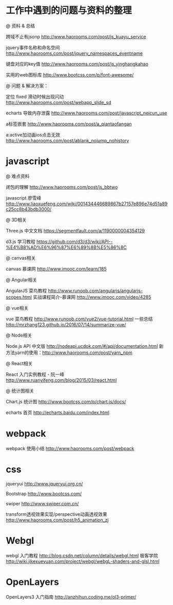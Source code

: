 # 工作中遇到的问题与资料的整理

@ 资料 & 总结

跨域不止有jsonp  http://www.haorooms.com/post/js_kuayu_service

jquery事件名称和命名空间 http://www.haorooms.com/post/jquery_namespaces_eventname

键盘对应的key值  http://www.haorooms.com/post/js_yinghangkahao

实用的web图标库    http://www.bootcss.com/p/font-awesome/

@ 问题 & 解决方案：

定位 fixed  滑动时候出现闪动 http://www.haorooms.com/post/webapp_slide_sd

echarts 导致内存泄露  http://www.haorooms.com/post/javascript_neicun_use

a标签嵌套   http://www.haorooms.com/post/a_qiantaofangan

a:active加动画ios点击无效  http://www.haorooms.com/post/ablank_nojump_nohistory


# javascript

@ 难点资料

闭包的理解  http://www.haorooms.com/post/js_bbtwo

javascript  廖雪峰 http://www.liaoxuefeng.com/wiki/001434446689867b27157e896e74d51a89c25cc8b43bdb3000/

@ 3D相关

Three.js  中文文档 https://segmentfault.com/a/1190000004354129

d3.js     学习教程 https://github.com/d3/d3/wiki/API--%E4%B8%AD%E6%96%87%E6%89%8B%E5%86%8C

@ canvas相关

canvas    慕课网   http://www.imooc.com/learn/185

@ Angular相关

AngularJS 菜鸟教程 http://www.runoob.com/angularjs/angularjs-scopes.html
	      实战课程简介-慕课网 http://www.imooc.com/video/4285

@ vue相关

vue       菜鸟教程  http://www.runoob.com/vue2/vue-tutorial.html
          一些总结  http://mrzhang123.github.io/2016/07/14/summarize-vue/

@ Node相关

Node.js   API 中文版 http://nodeapi.ucdok.com/#/api/documentation.html
		  新方法yarn的使用：http://www.haorooms.com/post/yarn_npm	

@ React相关

React     入门实例教程 - 阮一峰  http://www.ruanyifeng.com/blog/2015/03/react.html

@ 统计图相关

Chart.js  统计图   http://www.bootcss.com/p/chart.js/docs/

echarts   首页     http://echarts.baidu.com/index.html 


# webpack


webpack  使用小结  http://www.haorooms.com/post/webpack


# css


jqueryui   http://www.jqueryui.org.cn/

Bootstrap  http://www.bootcss.com/

swiper     http://www.swiper.com.cn/

transform透视效果实现/perspective动画透视效果  http://www.haorooms.com/post/h5_animation_zj


# Webgl   


webgl      入门教程  http://blog.csdn.net/column/details/webgl.html
           极客学院  http://wiki.jikexueyuan.com/project/webgl/webgL-shaders-and-glsl.html


# OpenLayers 


OpenLayers3 入门指南  http://anzhihun.coding.me/ol3-primer/